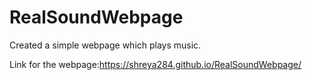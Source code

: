 # RealSoundWebpage
Created a simple webpage which plays music.

Link for the webpage:https://shreya284.github.io/RealSoundWebpage/
